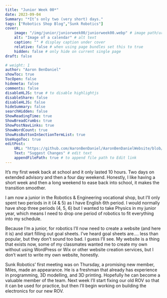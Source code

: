 ```yaml
---
title: "Junior Week 00*"
date: 2023-09-04
Summary: "*It’s only two (very short) days."
tags: ["Robotics Shop Blog","Sunk Robotics"]
cover:
    image: "/img/junior/juniorweek00/juniorweek00.webp" # image path/url
    alt: "Image of a calendar" # alt text
    caption: "" # display caption under cover
    relative: false # when using page bundles set this to true
    hidden: false # only hide on current single page
draft: false

# weight: 1
author: "Aaron BenDaniel"
showToc: true
TocOpen: false
hidemeta: false
comments: false
disableHLJS: true # to disable highlightjs
disableShare: false
disableHLJS: false
hideSummary: false
searchHidden: false
ShowReadingTime: true
ShowBreadCrumbs: true
ShowPostNavLinks: true
ShowWordCount: true
ShowRssButtonInSectionTermList: true
UseHugoToc: true
editPost:
    URL: "https://github.com/AaronBenDaniel/AaronBenDanielWebsite/blob/main/content"
    Text: "Suggest Changes" # edit text
    appendFilePath: true # to append file path to Edit link
---
```


It’s my first week back at school and it only lasted 10 hours. Two days on extended advisory and then a four day weekend. Honestly, I like having a short week and then a long weekend to ease back into school, it makes the transition smoother.

I am now a junior in the Robotics & Engineering vocational shop, but I’ll only spent two periods in it (4 & 5) as I have English 6th period. I would normally have shop three periods (4, 5, 6) but I wanted to take Physics in my junior year, which means I need to drop one period of robotics to fit everything into my schedule.

Because I’m a junior, for robotics I’ll now need to create a website (and here it is) and start filling out goal sheets. I’ve heard goal sheets are…. less than popular, but they don’t sound too bad. I guess I’ll see. My website is a thing that exists now, some of my classmates wanted me to create my own without using WordPress or Wix or other website creation services, but I don’t want to write my own website, honestly.

Sunk Robotics’ first meeting was on Thursday, a promising new member, Miles, made an appearance. He is a freshman that already has experience in programming, 3D modelling, and 3D printing. Hopefully he can become a valuable member of the team. Next week I’ll start fixing our old ROV so that it can be used for practice, but then I’ll begin working on building the electronics for our new ROV.